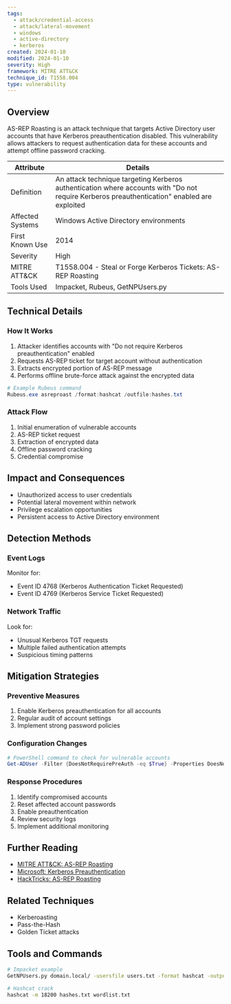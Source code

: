 ```yaml
---
tags:
  - attack/credential-access
  - attack/lateral-movement
  - windows
  - active-directory
  - kerberos
created: 2024-01-10
modified: 2024-01-10
severity: High
framework: MITRE ATT&CK
technique_id: T1558.004
type: vulnerability
---
```

## Overview
AS-REP Roasting is an attack technique that targets Active Directory user accounts that have Kerberos preauthentication disabled. This vulnerability allows attackers to request authentication data for these accounts and attempt offline password cracking.

| Attribute        | Details                                                                                                                                     |
| ---------------- | ------------------------------------------------------------------------------------------------------------------------------------------- |
| Definition       | An attack technique targeting Kerberos authentication where accounts with "Do not require Kerberos preauthentication" enabled are exploited |
| Affected Systems | Windows Active Directory environments                                                                                                       |
| First Known Use  | 2014                                                                                                                                        |
| Severity         | High                                                                                                                                        |
| MITRE ATT&CK     | T1558.004 - Steal or Forge Kerberos Tickets: AS-REP Roasting                                                                                |
| Tools Used       | Impacket, Rubeus, GetNPUsers.py                                                                                                             |
## Technical Details

### How It Works
1. Attacker identifies accounts with "Do not require Kerberos preauthentication" enabled
2. Requests AS-REP ticket for target account without authentication
3. Extracts encrypted portion of AS-REP message
4. Performs offline brute-force attack against the encrypted data

```powershell
# Example Rubeus command
Rubeus.exe asreproast /format:hashcat /outfile:hashes.txt
```

### Attack Flow
1. Initial enumeration of vulnerable accounts
2. AS-REP ticket request
3. Extraction of encrypted data
4. Offline password cracking
5. Credential compromise

## Impact and Consequences
- Unauthorized access to user credentials
- Potential lateral movement within network
- Privilege escalation opportunities
- Persistent access to Active Directory environment

## Detection Methods

### Event Logs
Monitor for:
- Event ID 4768 (Kerberos Authentication Ticket Requested)
- Event ID 4769 (Kerberos Service Ticket Requested)

### Network Traffic
Look for:
- Unusual Kerberos TGT requests
- Multiple failed authentication attempts
- Suspicious timing patterns

## Mitigation Strategies

### Preventive Measures
1. Enable Kerberos preauthentication for all accounts
2. Regular audit of account settings
3. Implement strong password policies

### Configuration Changes
```powershell
# PowerShell command to check for vulnerable accounts
Get-ADUser -Filter {DoesNotRequirePreAuth -eq $True} -Properties DoesNotRequirePreAuth
```

### Response Procedures
1. Identify compromised accounts
2. Reset affected account passwords
3. Enable preauthentication
4. Review security logs
5. Implement additional monitoring

## Further Reading
- [MITRE ATT&CK: AS-REP Roasting](https://attack.mitre.org/techniques/T1558/004/)
- [Microsoft: Kerberos Preauthentication](https://docs.microsoft.com/en-us/windows-server/security/kerberos/kerberos-authentication-overview)
- [HackTricks: AS-REP Roasting](https://book.hacktricks.xyz/windows-hardening/active-directory-methodology/as-rep-roasting)

## Related Techniques
- Kerberoasting
- Pass-the-Hash
- Golden Ticket attacks

## Tools and Commands
```bash
# Impacket example
GetNPUsers.py domain.local/ -usersfile users.txt -format hashcat -outputfile hashes.txt

# Hashcat crack
hashcat -m 18200 hashes.txt wordlist.txt
```